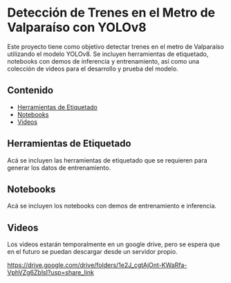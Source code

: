 

# Detección de Trenes en el Metro de Valparaíso con YOLOv8

Este proyecto tiene como objetivo detectar trenes en el metro de Valparaíso utilizando el modelo YOLOv8. Se incluyen herramientas de etiquetado, notebooks con demos de inferencia y entrenamiento, así como una colección de videos para el desarrollo y prueba del modelo.

## Contenido

- [Herramientas de Etiquetado](./Etiquetado/Readme.md)
- [Notebooks](./Notebooks/Readme.md)
- [Videos](./Videos/Readme.md)

## Herramientas de Etiquetado

Acá se incluyen las herramientas de etiquetado que se requieren para generar los datos de entrenamiento.

## Notebooks

Acá se incluyen los notebooks con demos de entrenamiento e inferencia.

## Videos

Los videos estarán temporalmente en un google drive, pero se espera que en el futuro se puedan descargar desde un servidor propio.

https://drive.google.com/drive/folders/1e2J_cgtAjOnt-KWaRfa-VphVZg6ZblsI?usp=share_link


